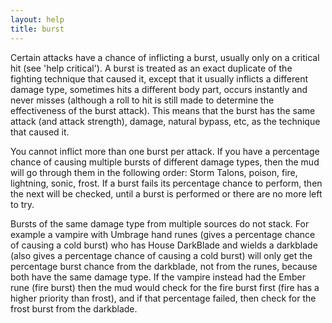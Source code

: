 ```yaml
---
layout: help
title: burst
---
```


Certain attacks have a chance of inflicting a burst, usually only on a critical
hit (see 'help critical').  A burst is treated as an exact duplicate of the 
fighting technique that caused it, except that it usually inflicts a different 
damage type, sometimes hits a different body part, occurs instantly and never 
misses (although a roll to hit is still made to determine the effectiveness of 
the burst attack).  This means that the burst has the same attack (and attack 
strength), damage, natural bypass, etc, as the technique that caused it.

You cannot inflict more than one burst per attack.  If you have a percentage 
chance of causing multiple bursts of different damage types, then the mud will 
go through them in the following order: Storm Talons, poison, fire, lightning, 
sonic, frost.  If a burst fails its percentage chance to perform, then the next
will be checked, until a burst is performed or there are no more left to try.

Bursts of the same damage type from multiple sources do not stack.  For example
a vampire with Umbrage hand runes (gives a percentage chance of causing a cold 
burst) who has House DarkBlade and wields a darkblade (also gives a percentage 
chance of causing a cold burst) will only get the percentage burst chance from 
the darkblade, not from the runes, because both have the same damage type.  If 
the vampire instead had the Ember rune (fire burst) then the mud would check 
for the fire burst first (fire has a higher priority than frost), and if that 
percentage failed, then check for the frost burst from the darkblade.
